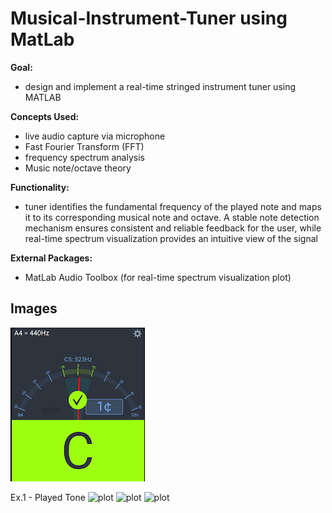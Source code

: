 # Musical-Instrument-Tuner using MatLab
**Goal:** 
- design and implement a real-time stringed instrument tuner using MATLAB
  
**Concepts Used:** 
- live audio capture via microphone
- Fast Fourier Transform (FFT)
- frequency spectrum analysis
- Music note/octave theory
  
**Functionality:**
- tuner identifies the fundamental frequency of the played note and maps it to its corresponding musical note and octave. A stable note detection mechanism ensures consistent and reliable feedback for the user, while real-time spectrum visualization provides an intuitive view of the signal
  
**External Packages:**
- MatLab Audio Toolbox (for real-time spectrum visualization plot)




## Images
![Ex.1 - Played Tone](./images/ex1_tone.png)

Ex.1 - Played Tone
![plot](./directory_1/directory_2/.../directory_n/plot.png)
![plot](./directory_1/directory_2/.../directory_n/plot.png)
![plot](./directory_1/directory_2/.../directory_n/plot.png)
